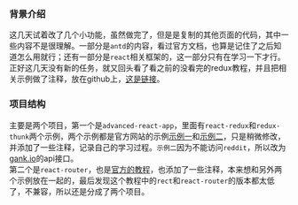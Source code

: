 ### 背景介绍

这几天试着改了几个小功能，虽然做完了，但是是复制的其他页面的代码，其中一些内容不是很理解。一部分是`antd`的内容，看过官方文档，也算是记住了之后知道怎么用就行；还有一部分是`react`相关框架的，这一部分只有在学习一下才行。正好这几天没有新的任务，就又回头看了看之前的没看完的redux教程，并且把相关示例做了注释，放在github上，[这是链接](https://github.com/gy37/ReactApps)。


### 项目结构

主要是两个项目，第一个是`advanced-react-app`，里面有`react-redux`和`redux-thunk`两个示例，两个示例都是官方网站的示例[示例一](https://www.redux.org.cn/docs/basics/ExampleTodoList.html)和[示例二](https://www.redux.org.cn/docs/advanced/ExampleRedditAPI.html)，只是稍微修改，并添加了一些注释，记录自己的学习过程。`示例二`因为不能访问`reddit`，所以改为[gank.io](https://gank.io/)的api接口。   
第二个是`react-router`，也是[官方的教程](https://github.com/reactjs/react-router-tutorial/tree/master/lessons)，也添加了一些注释，本来想和另外两个示例放在一起的，最后发现这个教程中的`rect`和`react-router`的版本都太低了，不兼容，所以还是分成了两个项目。
